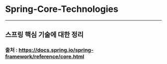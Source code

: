 # Spring-Core-Technologies
---
## 스프링 핵심 기술에 대한 정리
### 출처 : <https://docs.spring.io/spring-framework/reference/core.html>
